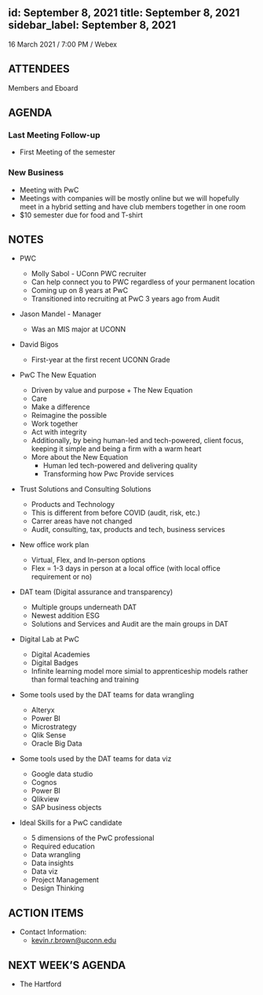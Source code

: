 id: September 8, 2021
title: September 8, 2021
sidebar_label: September 8, 2021
---

16 March 2021 / 7:00 PM / Webex

## ATTENDEES

Members and Eboard

## AGENDA

### Last Meeting Follow-up

- First Meeting of the semester 

### New Business

- Meeting with PwC
- Meetings with companies will be mostly online but we will hopefully meet in a hybrid setting and have club members together in one room
- $10 semester due for food and T-shirt

## NOTES
- PWC
    - Molly Sabol - UConn PWC recruiter
    - Can help connect you to PWC regardless of your permanent location
    - Coming up on 8 years at PwC 
    - Transitioned into recruiting at PwC 3 years ago from Audit
- Jason Mandel - Manager
    - Was an MIS major at UCONN
- David Bigos
    - First-year at the first recent UCONN Grade

- PwC The New Equation
    - Driven by value and purpose + The New Equation
    - Care
    - Make a difference
    - Reimagine the possible
    - Work together
    - Act with integrity
    - Additionally, by being human-led and tech-powered, client focus, keeping it simple and being a firm with a warm heart
    - More about the New Equation
        - Human led tech-powered and delivering quality
        - Transforming how Pwc Provide services
- Trust Solutions and Consulting Solutions 
    - Products and Technology
    - This is different from before COVID (audit, risk, etc.)
    - Carrer areas have not changed
    - Audit, consulting, tax, products and tech, business services
- New office work plan
    - Virtual, Flex, and In-person options
    - Flex = 1-3 days in person at a local office (with local office requirement or no)
- DAT team (Digital assurance and transparency)
    - Multiple groups underneath DAT
    - Newest addition ESG 
    - Solutions and Services and Audit are the main groups in DAT
- Digital Lab at PwC
    - Digital Academies
    - Digital Badges
    - Infinite learning model more simial to apprenticeship models rather than formal teaching and training
- Some tools used by the DAT teams for data wrangling
    - Alteryx
    - Power BI
    - Microstrategy
    - Qlik Sense
    - Oracle Big Data
- Some tools used by the DAT teams for data viz
    - Google data studio
    - Cognos
    - Power BI
    - Qlikview
    - SAP business objects
- Ideal Skills for a PwC candidate
    - 5 dimensions of the PwC professional
    - Required education
    - Data wrangling
    - Data insights
    - Data viz
    - Project Management
    - Design Thinking



## ACTION ITEMS

- Contact Information:
    - kevin.r.brown@uconn.edu 

## NEXT WEEK’S AGENDA

- The Hartford
